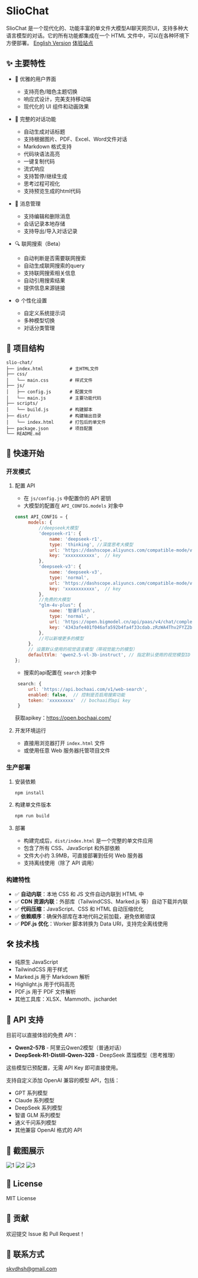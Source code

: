 # SlioChat

SlioChat 是一个现代化的、功能丰富的单文件大模型AI聊天网页UI，支持多种大语言模型的对话。它的所有功能都集成在一个 HTML 文件中，可以在各种环境下方便部署。
[English Version](readme_en.md)
[体验站点](https://slio-chat.pages.dev/)
## ✨ 主要特性

- 🎨 优雅的用户界面
  - 支持亮色/暗色主题切换
  - 响应式设计，完美支持移动端
  - 现代化的 UI 组件和动画效果

- 💬 完整的对话功能
  - 自动生成对话标题
  - 支持根据图片、PDF、Excel、Word文件对话
  - Markdown 格式支持
  - 代码块语法高亮
  - 一键复制代码
  - 流式响应
  - 支持暂停/继续生成
  - 思考过程可视化
  - 支持预览生成的html代码

- 📝 消息管理
  - 支持编辑和删除消息
  - 会话记录本地存储
  - 支持导出/导入对话记录

- 🔍 联网搜索（Beta）
  - 自动判断是否需要联网搜索
  - 自动生成联网搜索的query
  - 支持联网搜索相关信息
  - 自动引用搜索结果
  - 提供信息来源链接

- ⚙️ 个性化设置
  - 自定义系统提示词
  - 多种模型切换
  - 对话分类管理

## 📁 项目结构

```
slio-chat/
├── index.html          # 主HTML文件
├── css/
│   └── main.css        # 样式文件
├── js/
│   ├── config.js       # 配置文件
│   └── main.js         # 主要功能代码
├── scripts/
│   └── build.js        # 构建脚本
├── dist/               # 构建输出目录
│   └── index.html      # 打包后的单文件
├── package.json        # 项目配置
└── README.md
```

## 🚀 快速开始

### 开发模式

1. 配置 API
   - 在 `js/config.js` 中配置你的 API 密钥
   - 大模型的配置在 `API_CONFIG.models` 对象中
   ```javascript
   const API_CONFIG = {
        models: {
            //deepseek大模型
            'deepseek-r1': {
                name: 'deepseek-r1',
                type: 'thinking', //深度思考大模型
                url: 'https://dashscope.aliyuncs.com/compatible-mode/v1/chat/completions',
                key: 'xxxxxxxxxxx',  // key
            },
            'deepseek-v3': {
                name: 'deepseek-v3',
                type: 'normal',
                url: 'https://dashscope.aliyuncs.com/compatible-mode/v1/chat/completions',
                key: 'xxxxxxxxxxx',  // key
            },
            //免费的大模型
            "glm-4v-plus": {
                name: '智谱flash',
                type: 'normal',
                url: 'https://open.bigmodel.cn/api/paas/v4/chat/completions',
                key: '4343afe401f046afa592b4fa4f33cdab.zRzWA4Thv2FYZ2ba',  // 智谱的免费模型
            },
            //可以新增更多的模型
        },
        // 设置默认使用的视觉语言模型（带视觉能力的模型）
        defaultVlm: 'qwen2.5-vl-3b-instruct', // 指定默认使用的视觉模型ID
   };
   ```
   - 搜索的api配置在 `search` 对象中
   ```javascript
    search: {
        url: 'https://api.bochaai.com/v1/web-search',
        enabled: false,  // 控制是否启用搜索功能
        token: 'xxxxxxxxx'  // bochaai的api key
    }
   ```
   获取apikey：https://open.bochaai.com/
   

2. 开发环境运行
   - 直接用浏览器打开 `index.html` 文件
   - 或使用任意 Web 服务器托管项目文件

### 生产部署

1. 安装依赖
   ```bash
   npm install
   ```

2. 构建单文件版本
   ```bash
   npm run build
   ```

3. 部署
   - 构建完成后，`dist/index.html` 是一个完整的单文件应用
   - 包含了所有 CSS、JavaScript 和外部依赖
   - 文件大小约 3.9MB，可直接部署到任何 Web 服务器
   - 支持离线使用（除了 API 调用）

### 构建特性

- ✅ **自动内联**：本地 CSS 和 JS 文件自动内联到 HTML 中
- ✅ **CDN 资源内联**：外部库（TailwindCSS、Marked.js 等）自动下载并内联
- ✅ **代码压缩**：JavaScript、CSS 和 HTML 自动压缩优化
- ✅ **依赖顺序**：确保外部库在本地代码之前加载，避免依赖错误
- ✅ **PDF.js 优化**：Worker 脚本转换为 Data URI，支持完全离线使用

## 🛠️ 技术栈

- 纯原生 JavaScript
- TailwindCSS 用于样式
- Marked.js 用于 Markdown 解析
- Highlight.js 用于代码高亮
- PDF.js 用于 PDF 文件解析
- 其他工具库：XLSX、Mammoth、jschardet

## 🔑 API 支持

目前可以直接体验的免费 API：

- **Qwen2-57B** - 阿里云Qwen2模型（普通对话）
- **DeepSeek-R1-Distill-Qwen-32B** - DeepSeek 蒸馏模型（思考推理）

这些模型已预配置，无需 API Key 即可直接使用。

支持自定义添加 OpenAI 兼容的模型 API，包括：
- GPT 系列模型
- Claude 系列模型  
- DeepSeek 系列模型
- 智谱 GLM 系列模型
- 通义千问系列模型
- 其他兼容 OpenAI 格式的 API


## 📸 截图展示

![1](https://skwang-static.oss-cn-hongkong.aliyuncs.com/img/1.png)
![2](https://skwang-static.oss-cn-hongkong.aliyuncs.com/img/2.png)
![3](https://skwang-static.oss-cn-hongkong.aliyuncs.com/img/3.png)

## 📝 License

MIT License

## 🤝 贡献

欢迎提交 Issue 和 Pull Request！

## 📧 联系方式

skvdhsh@gmail.com